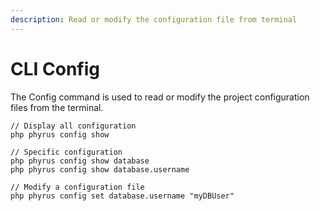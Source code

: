 ```yaml
---
description: Read or modify the configuration file from terminal
---
```


# CLI Config

The Config command is used to read or modify the project configuration files from the terminal.

```
// Display all configuration
php phyrus config show

// Specific configuration
php phyrus config show database
php phyrus config show database.username

// Modify a configuration file
php phyrus config set database.username "myDBUser"
```
